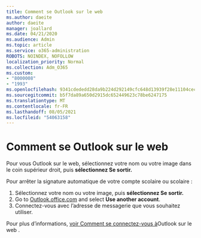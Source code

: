 ```yaml
---
title: Comment se Outlook sur le web
ms.author: daeite
author: daeite
manager: joallard
ms.date: 04/21/2020
ms.audience: Admin
ms.topic: article
ms.service: o365-administration
ROBOTS: NOINDEX, NOFOLLOW
localization_priority: Normal
ms.collection: Adm_O365
ms.custom:
- "8000008"
- "1993"
ms.openlocfilehash: 9341cdededd28da9b224d292149cfc648d13939f28e11104cecdec14eef7c5da
ms.sourcegitcommit: b5f7da89a650d2915dc652449623c78be6247175
ms.translationtype: MT
ms.contentlocale: fr-FR
ms.lasthandoff: 08/05/2021
ms.locfileid: "54063158"
---
```

# <a name="how-to-sign-out-of-outlook-on-the-web"></a>Comment se Outlook sur le web

Pour vous Outlook sur le web, sélectionnez votre nom ou votre image dans le coin supérieur droit, puis **sélectionnez Se sortir.**

Pour arrêter la signature automatique de votre compte scolaire ou scolaire :

1. Sélectionnez votre nom ou votre image, puis **sélectionnez Se sortir.**
1. Go to [Outlook.office.com](https://outlook.office.com/) and select **Use another account**.
1. Connectez-vous avec l’adresse de messagerie que vous souhaitez utiliser.

Pour plus d’informations, [voir Comment se connectez-vous à](https://support.office.com/article/763fab4d-0138-4814-b450-37fc286bcb79)Outlook sur le web .